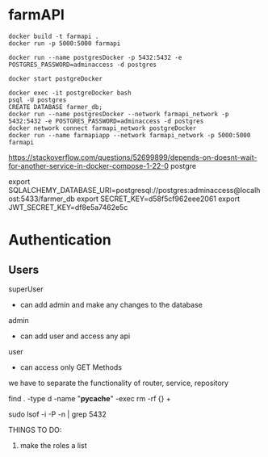 # farmAPI
```
docker build -t farmapi .
docker run -p 5000:5000 farmapi
```

```
docker run --name postgresDocker -p 5432:5432 -e POSTGRES_PASSWORD=adminaccess -d postgres

docker start postgreDocker

docker exec -it postgreDocker bash
psql -U postgres
CREATE DATABASE farmer_db;
docker run --name postgresDocker --network farmapi_network -p 5432:5432 -e POSTGRES_PASSWORD=adminaccess -d postgres
docker network connect farmapi_network postgreDocker
docker run --name farmapiapp --network farmapi_network -p 5000:5000 farmapi
```
https://stackoverflow.com/questions/52699899/depends-on-doesnt-wait-for-another-service-in-docker-compose-1-22-0
postgre


export SQLALCHEMY_DATABASE_URI=postgresql://postgres:adminaccess@localhost:5433/farmer_db
export SECRET_KEY=d58f5cf962eee2061
export JWT_SECRET_KEY=df8e5a7462e5c
# Authentication

## Users


superUser
- can add admin and make any changes to the database

admin
- can add user and access any api

user
- can access only GET Methods

we have to separate the functionality of router, service, repository

find . -type d -name "__pycache__" -exec rm -rf {} +

sudo lsof -i -P -n | grep 5432

THINGS TO DO:
1. make the roles a list